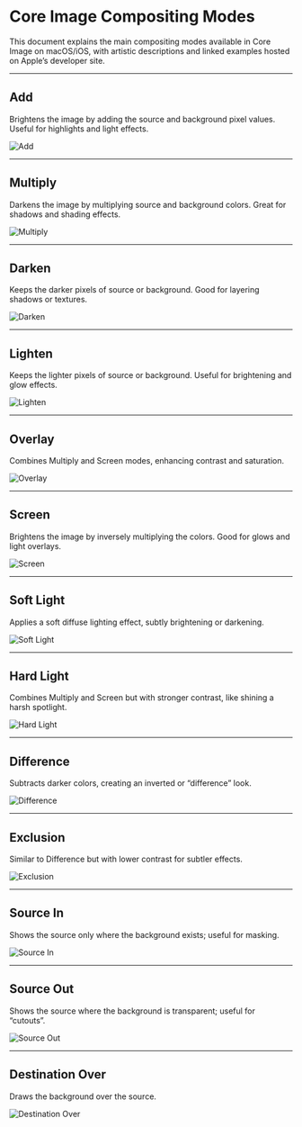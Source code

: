 # Core Image Compositing Modes

This document explains the main compositing modes available in Core Image on macOS/iOS, with artistic descriptions and linked examples hosted on Apple’s developer site.

---

## Add

Brightens the image by adding the source and background pixel values. Useful for highlights and light effects.

![Add](https://docs-assets.developer.apple.com/published/850255fdcb98366a0fe7ffc82ce931b1/media-3546408%402x.png)

---

## Multiply

Darkens the image by multiplying source and background colors. Great for shadows and shading effects.

![Multiply](https://developer.apple.com/library/archive/documentation/GraphicsImaging/Reference/CoreImageFilterReference/Art/CIMultiplyCompositing.png)

---

## Darken

Keeps the darker pixels of source or background. Good for layering shadows or textures.

![Darken](https://developer.apple.com/library/archive/documentation/GraphicsImaging/Reference/CoreImageFilterReference/Art/CIDarkenBlendMode.png)

---

## Lighten

Keeps the lighter pixels of source or background. Useful for brightening and glow effects.

![Lighten](https://developer.apple.com/library/archive/documentation/GraphicsImaging/Reference/CoreImageFilterReference/Art/CILightenBlendMode.png)

---

## Overlay

Combines Multiply and Screen modes, enhancing contrast and saturation.

![Overlay](https://developer.apple.com/library/archive/documentation/GraphicsImaging/Reference/CoreImageFilterReference/Art/CIOverlayBlendMode.png)

---

## Screen

Brightens the image by inversely multiplying the colors. Good for glows and light overlays.

![Screen](https://developer.apple.com/library/archive/documentation/GraphicsImaging/Reference/CoreImageFilterReference/Art/CIScreenBlendMode.png)

---

## Soft Light

Applies a soft diffuse lighting effect, subtly brightening or darkening.

![Soft Light](https://developer.apple.com/library/archive/documentation/GraphicsImaging/Reference/CoreImageFilterReference/Art/CISoftLightBlendMode.png)

---

## Hard Light

Combines Multiply and Screen but with stronger contrast, like shining a harsh spotlight.

![Hard Light](https://developer.apple.com/library/archive/documentation/GraphicsImaging/Reference/CoreImageFilterReference/Art/CIHardLightBlendMode.png)

---

## Difference

Subtracts darker colors, creating an inverted or “difference” look.

![Difference](https://developer.apple.com/library/archive/documentation/GraphicsImaging/Reference/CoreImageFilterReference/Art/CIDifferenceBlendMode.png)

---

## Exclusion

Similar to Difference but with lower contrast for subtler effects.

![Exclusion](https://developer.apple.com/library/archive/documentation/GraphicsImaging/Reference/CoreImageFilterReference/Art/CIExclusionBlendMode.png)

---

## Source In

Shows the source only where the background exists; useful for masking.

![Source In](https://developer.apple.com/library/archive/documentation/GraphicsImaging/Reference/CoreImageFilterReference/Art/CISourceInCompositing.png)

---

## Source Out

Shows the source where the background is transparent; useful for “cutouts”.

![Source Out](https://developer.apple.com/library/archive/documentation/GraphicsImaging/Reference/CoreImageFilterReference/Art/CISourceOutCompositing.png)

---

## Destination Over

Draws the background over the source.

![Destination Over](https://developer.apple.com/library/archive/documentation/GraphicsImaging/Reference/CoreImageFilterReference/Art/CIDestinationOverCompositing.png)
